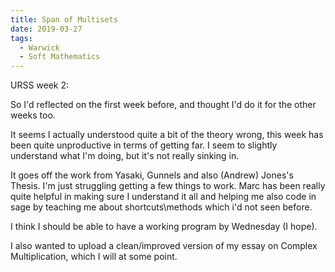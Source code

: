 ```yaml
---
title: Span of Multisets	
date: 2019-03-27
tags:
  - Warwick
  - Soft Mathematics
---
```

  URSS week 2:	

So I'd reflected on the first week before, and thought I'd do it for the other weeks too.

It seems I actually understood quite a bit of the theory wrong, this week has been quite unproductive in terms of getting far. I seem to slightly understand what I'm doing, but it's not really sinking in.

It goes off the work from Yasaki, Gunnels and also (Andrew) Jones's Thesis. I'm just struggling getting a few things to work. Marc has been really quite helpful in making sure I understand it all and helping me also code in sage by teaching me about shortcuts\methods which i'd not seen before.

I think I should be able to have a working program by Wednesday (I hope).

I also wanted to upload a clean/improved version of my essay on Complex Multiplication, which I will at some point.
